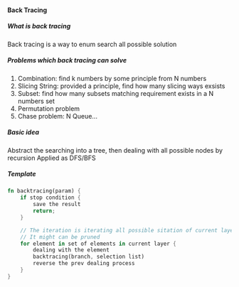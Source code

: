 #### Back Tracing
##### What is back tracing
Back tracing is a way to enum search all possible solution

##### Problems which back tracing can solve
1. Combination: find k numbers by some principle from N numbers
2. Slicing String: provided a principle, find how many slicing ways exsists 
3. Subset: find how many subsets matching requirement exists in a N numbers set
4. Permutation problem
5. Chase problem: N Queue...

##### Basic idea
Abstract the searching into a tree, then dealing with all possible nodes by recursion
Applied as DFS/BFS

##### Template
```Rust
fn backtracing(param) {
    if stop condition {
        save the result
        return;
    }

    // The iteration is iterating all possible sitation of current layer
    // It might can be pruned
    for element in set of elements in current layer {
        dealing with the element
        backtracing(branch, selection list)
        reverse the prev dealing process
    }
}
```
